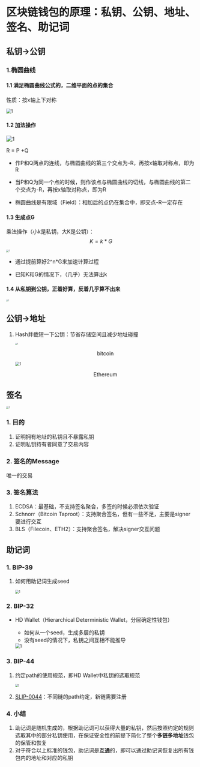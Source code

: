 # 区块链钱包的原理：私钥、公钥、地址、签名、助记词

## 私钥→公钥

### 1.椭圆曲线

#### 1.1 满足椭圆曲线公式的，二维平面的点的集合

性质：按x轴上下对称

<img src="..\images\1.png" alt="1" style="zoom: 80%;" />

#### 1.2 加法操作

![1](..\images\2.png)

R = P +Q

- 作P和Q两点的连线，与椭圆曲线的第三个交点为-R，再按x轴取对称点，即为R

- 当P和Q为同一个点的时候，则作该点与椭圆曲线的切线，与椭圆曲线的第二个交点为-R，再按x轴取对称点，即为R

- 椭圆曲线是有限域（Field）：相加后的点仍在集合中，即交点-R一定存在

#### 1.3 生成点G

乘法操作（小k是私钥，大K是公钥）：
$$
K = k * G
$$

<img src="..\images\3.png" alt="1" style="zoom: 40%;" />

- 通过提前算好2^n*G来加速计算过程

- 已知K和G的情况下，（几乎）无法算出k

#### 1.4 从私钥到公钥，正着好算，反着几乎算不出来

<img src="..\images\4.png" alt="1" style="zoom: 33%;" />

## 公钥→地址

1. Hash并截短一下公钥：节省存储空间且减少地址碰撞

   <img src="..\images\5.png" alt="1" style="zoom: 33%;" />
   
   <p align="center">bitcoin</p>
   
   <img src="..\images\6.png" alt="1" style="zoom: 70%;" />
   
   <p align="center">Ethereum</p>

## 签名

<img src="..\images\7.png" alt="1" style="zoom: 40%;" />

### 1. 目的

1. 证明拥有地址的私钥且不暴露私钥
2. 证明私钥持有者同意了交易内容

### 2. 签名的Message

唯一的交易

### 3. 签名算法

1. ECDSA：最基础，不支持签名聚合，多签的时候必须依次验证
2. Schnorr（Bitcoin Taproot）：支持聚合签名，但有一些不足，主要是signer要进行交互
3. BLS（Filecoin、ETH2）：支持聚合签名，解决signer交互问题

## 助记词

### 1. BIP-39

1. 如何用助记词生成seed

   <img src="..\images\8.png" alt="1" style="zoom: 60%;" />

### 2. BIP-32

- HD Wallet（Hierarchical Deterministic Wallet，分层确定性钱包）

  - 如何从一个seed，生成多层的私钥
  - 没有seed的情况下，私钥之间互相不能推导

  <img src="..\images\9.png" alt="1" style="zoom: 80%;" />

### 3. BIP-44

1. 约定path的使用规范，即HD Wallet中私钥的选取规范

   <img src="..\images\10.png" alt="1" style="zoom: 50%;" />

2. [SLIP-0044](https://github.com/satoshilabs/slips/blob/master/slip-0044.md)：不同链的path约定，新链需要注册

### 4. 小结

1. 助记词是随机生成的，根据助记词可以获得大量的私钥，然后按照约定的规则选取其中的部分私钥使用，在保证安全性的前提下简化了整个**多链多地址**钱包的保管和恢复
2. 对于符合以上标准的钱包，助记词是**互通**的，即可以通过助记词恢复出所有钱包内的地址和对应的私钥